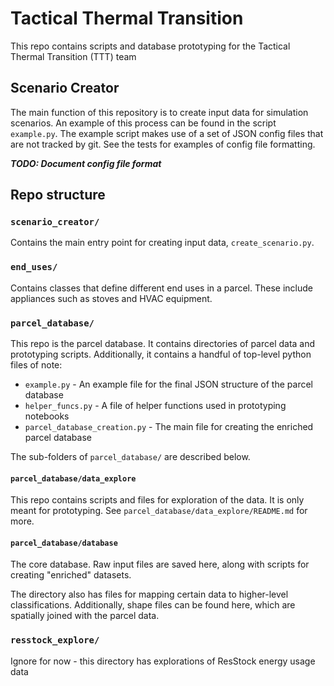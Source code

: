 # Tactical Thermal Transition
This repo contains scripts and database prototyping for the Tactical Thermal Transition (TTT) team

## Scenario Creator
The main function of this repository is to create input data for simulation scenarios. An example of this process can be found in the script `example.py`. The example script makes use of a set of JSON config files that are not tracked by git. See the tests for examples of config file formatting.

**_TODO: Document config file format_**

## Repo structure
### `scenario_creator/`
Contains the main entry point for creating input data, `create_scenario.py`.

### `end_uses/`
Contains classes that define different end uses in a parcel. These include appliances such as stoves and HVAC equipment.

### `parcel_database/`
This repo is the parcel database. It contains directories of parcel data and prototyping scripts. Additionally, it contains a handful of top-level python files of note:
* `example.py` - An example file for the final JSON structure of the parcel database
* `helper_funcs.py` - A file of helper functions used in prototyping notebooks
* `parcel_database_creation.py` - The main file for creating the enriched parcel database

The sub-folders of `parcel_database/` are described below.

#### `parcel_database/data_explore`
This repo contains scripts and files for exploration of the data. It is only meant for prototyping. See `parcel_database/data_explore/README.md` for more.

#### `parcel_database/database`
The core database. Raw input files are saved here, along with scripts for creating "enriched" datasets.

The directory also has files for mapping certain data to higher-level classifications. Additionally, shape files can be found here, which are spatially joined with the parcel data.

### `resstock_explore/`
Ignore for now - this directory has explorations of ResStock energy usage data
